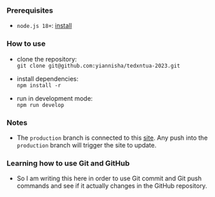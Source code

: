 ### Prerequisites
 - ```node.js 18+```: <a href="https://nodejs.org/en/download/current/">install</a>
 
### How to use
  - clone the repository:<br />
  ```git clone git@github.com:yiannisha/tedxntua-2023.git```
  
  - install dependencies:<br />
  ```npm install -r```
  
  - run in development mode:<br />
  ```npm run develop```
  
### Notes
  - The ```production``` branch is connected to this <a href="https://639ab3d2d4946a308c37458f--majestic-cupcake-7ea204.netlify.app">site</a>. Any push into the ```production``` branch will trigger the site to
  update.

### Learning how to use Git and GitHub
  - So I am writing this here in order to use Git commit and Git push commands and see if it actually changes in the GitHub repository.
